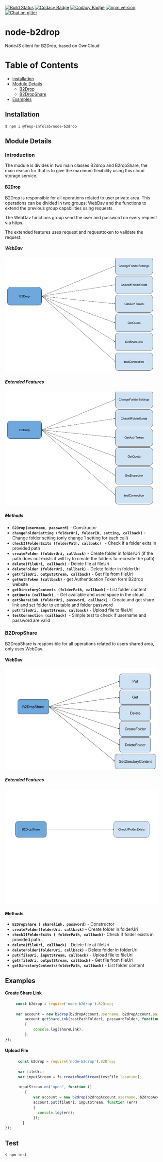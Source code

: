 [![Build Status](https://travis-ci.org/feup-infolab/node-b2drop.svg?branch=master)](https://travis-ci.org/feup-infolab/node-b2drop)
[![Codacy Badge](https://api.codacy.com/project/badge/Grade/5193de70952343a8a66e9c26e004713f)](https://www.codacy.com/app/silvae86/node-b2drop?utm_source=github.com&utm_medium=referral&utm_content=feup-infolab/node-b2drop&utm_campaign=badger)
[![Codacy Badge](https://api.codacy.com/project/badge/Coverage/5193de70952343a8a66e9c26e004713f)](https://www.codacy.com/app/silvae86/node-b2drop?utm_source=github.com&utm_medium=referral&utm_content=feup-infolab/node-b2drop&utm_campaign=Badge_Coverage)
[![npm version](https://badge.fury.io/js/%40feup-infolab%2Fnode-b2drop.svg)](https://badge.fury.io/js/%40feup-infolab%2Fnode-b2drop)
[![Chat on gitter](https://img.shields.io/gitter/room/badges/shields.svg)](https://gitter.im/feup-infolab/dendro)


node-b2drop
====
NodeJS client for B2Drop, based on OwnCloud

# Table of Contents
  * [Installation](#installation)
  * [Module Details](#module-details)
    * [B2Drop](#b2drop)
    * [B2DropShare](#b2dropshare)
  * [Examples](#examples)

            
## Installation 

    $ npm i @feup-infolab/node-b2drop
    
## Module Details 
 ### Introduction
    
   The module is divides in two main classes  B2drop and B2ropShare, the main reason for that
    is to give the maximum flexibility using this cloud storage service.
 
 #### B2Drop
   
   B2Drop is responsible for all operations related to user private 
   area. This operations can be divided in two groups: WebDav  and 
   the functions to extend the previous group capabilities using requests.
   
   The WebDav functions group send the user and password on every request via https.
   
   The extended features uses request and requesttoken to validate the request.
   
   ##### WebDav
   ![workflow B2drop webdav](resources/flow1.png "B2drop WebDav")
   
   ##### Extended Features
   ![workflow B2drop extra funcs](resources/flow3.png "B2drop extra funcs")
   
   ##### Methods
 - **`B2Drop(username, password)`** - Constructor
 - **`changeFolderSetting (folderUri, folderID, setting, callback)`** - Change folder setting (only change 1 setting for each call)
 - **`checkIfFolderExits (folderPath, callbakc) `** - Check if a folder exits in provided path
 - **`createFolder (folderUri, callback)`** - Create folder in folderUri (if the path does not exists it will try to create the folders to recreate the path)
 - **`delete(fileUri, callback)`** - Delete file at fileUri
 - **`deleteFolder (folderUri, callback)`** - Delete folder in folderUri
 - **`get(fileUri, outputStream, callback)`** - Get file from fileUri
 - **`getAuthToken (callback)`** - get Authentication Token form B2drop website 
 - **`getDirectoryContents (folderPath, callback)`** - List folder content 
 - **`getQuota (callback) `** - Get available and used space in the cloud
 - **`getShareLink (folderUri, password, callback)`** - Create and get share link and set folder to editable and folder password  
 - **`put(fileUri, inputStream, callback)`** - Upload file to fileUri
 - **`testConnection (callback) `**- Simple test to check if username and password are valid
 
 ### B2DropShare
   
   B2DropShare is responsible for all operations related to users shared area, only uses WebDav.
   
   
   

   #### WebDav
 
  ![workflow B2dropShare WebDav](resources/flow4.jpg "B2drop WebDav")
  
     
   ##### Extended Features
   ![workflow B2dropShare extra funcs](resources/flow5.png "B2drop request")
   
   #### Methods
 - **`B2DropShare ( sharelink, password)`** - Constructor
 - **`createFolder(folderUri, callback)`** - Create folder in folderUri
 - **`checkIfFolderExits ( folderPath, callback)`**- Check if folder exists in provided path
 - **`delete(fileUri, callback)`** - Delete file at fileUri
 - **`deleteFolder(folderUri, callback)`** - Delete folder in folderUri
 - **`put(fileUri, inputStream, callback)`** - Upload file to fileUri
 - **`get(fileUri, outputStream, callback)`** - Get file from fileUri
 - **`getDirectoryContents(folderPath, callback)`** - List folder content
    
## Examples
 #### Create Share Link
   ```js
        const b2drop = require('node-b2drop').B2Drop;
        
        var account = new b2drop(b2dropAccount.username, b2dropAccount.password);
            account.getShareLink(testPathFolder1, passwordFolder, function (err, response, shareLink)
            {
                console.log(shareLink);
            };
});
   ```
  #### Upload File 
   ```js
         const b2drop = require('node-b2drop').B2Drop;
        
         var fileUri;
         var inputStream = fs.createReadStream(testFile.location);

         inputStream.on("open", function ()
            {
                var account = new b2drop(b2dropAccount.username, b2dropAccount.password);
                account.put(fileUri, inputStream, function (err)
                {
                  console.log(err);
                });
           }
});
  ```
   
## Test
    
    $ npm test

